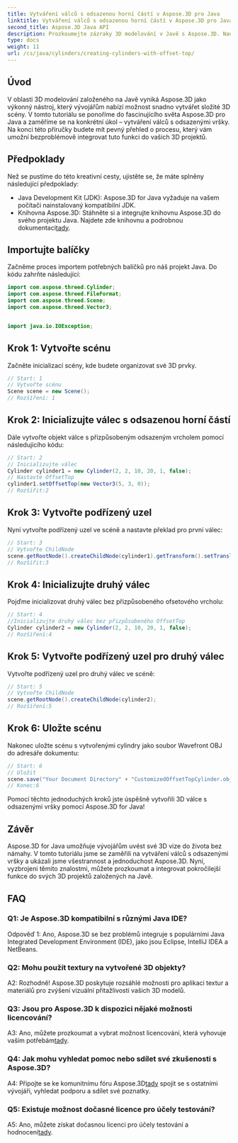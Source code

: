 ```yaml
---
title: Vytváření válců s odsazenou horní částí v Aspose.3D pro Java
linktitle: Vytváření válců s odsazenou horní částí v Aspose.3D pro Java
second_title: Aspose.3D Java API
description: Prozkoumejte zázraky 3D modelování v Javě s Aspose.3D. Naučte se bez námahy vytvářet podmanivé válce s ofsetovými vršky.
type: docs
weight: 11
url: /cs/java/cylinders/creating-cylinders-with-offset-top/
---
```

## Úvod

V oblasti 3D modelování založeného na Javě vyniká Aspose.3D jako výkonný nástroj, který vývojářům nabízí možnost snadno vytvářet složité 3D scény. V tomto tutoriálu se ponoříme do fascinujícího světa Aspose.3D pro Java a zaměříme se na konkrétní úkol – vytváření válců s odsazenými vršky. Na konci této příručky budete mít pevný přehled o procesu, který vám umožní bezproblémově integrovat tuto funkci do vašich 3D projektů.

## Předpoklady

Než se pustíme do této kreativní cesty, ujistěte se, že máte splněny následující předpoklady:

- Java Development Kit (JDK): Aspose.3D for Java vyžaduje na vašem počítači nainstalovaný kompatibilní JDK.
- Knihovna Aspose.3D: Stáhněte si a integrujte knihovnu Aspose.3D do svého projektu Java. Najdete zde knihovnu a podrobnou dokumentaci[tady](https://releases.aspose.com/3d/java/).

## Importujte balíčky

Začněme proces importem potřebných balíčků pro náš projekt Java. Do kódu zahrňte následující:

```java
import com.aspose.threed.Cylinder;
import com.aspose.threed.FileFormat;
import com.aspose.threed.Scene;
import com.aspose.threed.Vector3;


import java.io.IOException;
```

## Krok 1: Vytvořte scénu

Začněte inicializací scény, kde budete organizovat své 3D prvky.

```java
// Start: 1
// Vytvořte scénu
Scene scene = new Scene();
// Rozšíření: 1
```

## Krok 2: Inicializujte válec s odsazenou horní částí

Dále vytvořte objekt válce s přizpůsobeným odsazeným vrcholem pomocí následujícího kódu:

```java
// Start: 2
// Inicializujte válec
Cylinder cylinder1 = new Cylinder(2, 2, 10, 20, 1, false);
// Nastavte OffsetTop
cylinder1.setOffsetTop(new Vector3(5, 3, 0));
// Rozšířit:2
```

## Krok 3: Vytvořte podřízený uzel

Nyní vytvořte podřízený uzel ve scéně a nastavte překlad pro první válec:

```java
// Start: 3
// Vytvořte ChildNode
scene.getRootNode().createChildNode(cylinder1).getTransform().setTranslation(10, 0, 0);
// Rozšířit:3
```

## Krok 4: Inicializujte druhý válec

Pojďme inicializovat druhý válec bez přizpůsobeného ofsetového vrcholu:

```java
// Start: 4
//Inicializujte druhý válec bez přizpůsobeného OffsetTop
Cylinder cylinder2 = new Cylinder(2, 2, 10, 20, 1, false);
// Rozšíření:4
```

## Krok 5: Vytvořte podřízený uzel pro druhý válec

Vytvořte podřízený uzel pro druhý válec ve scéně:

```java
// Start: 5
// Vytvořte ChildNode
scene.getRootNode().createChildNode(cylinder2);
// Rozšíření:5
```

## Krok 6: Uložte scénu

Nakonec uložte scénu s vytvořenými cylindry jako soubor Wavefront OBJ do adresáře dokumentu:

```java
// Start: 6
// Uložit
scene.save("Your Document Directory" + "CustomizedOffsetTopCylinder.obj", FileFormat.WAVEFRONTOBJ);
// Konec:6
```

Pomocí těchto jednoduchých kroků jste úspěšně vytvořili 3D válce s odsazenými vršky pomocí Aspose.3D for Java!

## Závěr

Aspose.3D for Java umožňuje vývojářům uvést své 3D vize do života bez námahy. V tomto tutoriálu jsme se zaměřili na vytváření válců s odsazenými vršky a ukázali jsme všestrannost a jednoduchost Aspose.3D. Nyní, vyzbrojeni těmito znalostmi, můžete prozkoumat a integrovat pokročilejší funkce do svých 3D projektů založených na Javě.

## FAQ

### Q1: Je Aspose.3D kompatibilní s různými Java IDE?

Odpověď 1: Ano, Aspose.3D se bez problémů integruje s populárními Java Integrated Development Environment (IDE), jako jsou Eclipse, IntelliJ IDEA a NetBeans.

### Q2: Mohu použít textury na vytvořené 3D objekty?

A2: Rozhodně! Aspose.3D poskytuje rozsáhlé možnosti pro aplikaci textur a materiálů pro zvýšení vizuální přitažlivosti vašich 3D modelů.

### Q3: Jsou pro Aspose.3D k dispozici nějaké možnosti licencování?

 A3: Ano, můžete prozkoumat a vybrat možnost licencování, která vyhovuje vašim potřebám[tady](https://purchase.aspose.com/buy).

### Q4: Jak mohu vyhledat pomoc nebo sdílet své zkušenosti s Aspose.3D?

 A4: Připojte se ke komunitnímu fóru Aspose.3D[tady](https://forum.aspose.com/c/3d/18) spojit se s ostatními vývojáři, vyhledat podporu a sdílet své poznatky.

### Q5: Existuje možnost dočasné licence pro účely testování?

 A5: Ano, můžete získat dočasnou licenci pro účely testování a hodnocení[tady](https://purchase.aspose.com/temporary-license/).
